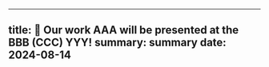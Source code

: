 ---
title: 📃 Our work AAA will be presented at the BBB (CCC) YYY!
summary: summary
date: 2024-08-14
--